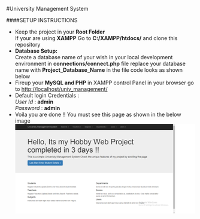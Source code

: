 #University Management System

####SETUP INSTRUCTIONS

* Keep the project in your **Root Folder**<br/>
  If your are using **XAMPP** Go to **C:/XAMPP/htdocs/** and clone this repository
* **Database Setup:** <br/>
   Create a database name of your wish in your local development environment in **connections/connect.php** file
   replace your database name with **Project_Database_Name** in the file code looks as shown below
   <b>
      <?php
        mysql_connect("localhost","root") or die("No Connection");
        mysql_select_db("Project_Database_Name") or die("No Database name");
      ?>
  </b>
* Fireup your **MySQL and PHP** in  XAMPP control Panel in your browser go to
  [http://localhost/univ_management/](http://localhost/univ_management/)
* Default login Credentials :<br/>*User Id* : **admin** <br/> *Password* : **admin**
* Voila you are done !! You must see this page as shown in the below image<br/>
  ![HOme Page looks like this](https://github.com/ynagarjuna1995/univ_management/blob/master/picture/Home_page.png)
